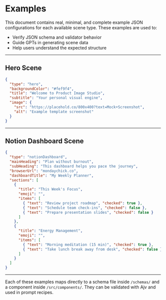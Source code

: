 # Examples

This document contains real, minimal, and complete example JSON configurations for each available scene type. These examples are used to:

* Verify JSON schema and validator behavior
* Guide GPTs in generating scene data
* Help users understand the expected structure

---

## Hero Scene

```json
{
  "type": "hero",
  "backgroundColor": "#fef9f4",
  "title": "Welcome to Product Image Studio",
  "subtitle": "Your personal visual engine",
  "image": {
    "src": "https://placehold.co/800x400?text=Mock+Screenshot",
    "alt": "Example template screenshot"
  }
}
```

---

## Notion Dashboard Scene

```json
{
  "type": "notionDashboard",
  "mainHeading": "Plan without burnout",
  "subHeading": "This dashboard helps you pace the journey",
  "browserUrl": "mondaychick.co",
  "dashboardTitle": "My Weekly Planner",
  "sections": [
    {
      "title": "This Week's Focus",
      "emoji": "",
      "items": [
        { "text": "Review project roadmap", "checked": true },
        { "text": "Schedule team check-ins", "checked": false },
        { "text": "Prepare presentation slides", "checked": false }
      ]
    },
    {
      "title": "Energy Management",
      "emoji": "",
      "items": [
        { "text": "Morning meditation (15 min)", "checked": true },
        { "text": "Take lunch break away from desk", "checked": false }
      ]
    }
  ]
}
```

---

Each of these examples maps directly to a schema file inside `/schemas/` and a component inside `/src/components/`. They can be validated with Ajv and used in prompt recipes.

